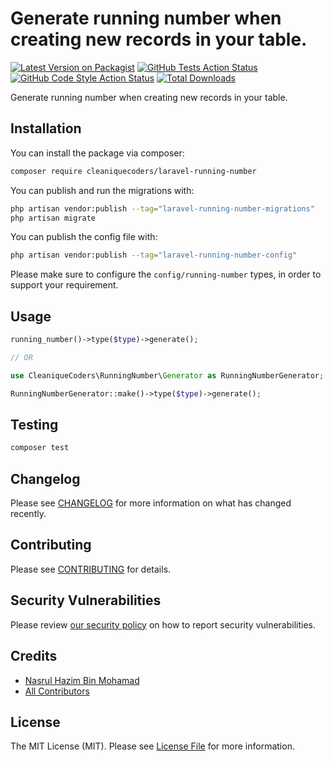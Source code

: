 # Generate running number when creating new records in your table.

[![Latest Version on Packagist](https://img.shields.io/packagist/v/cleaniquecoders/laravel-running-number.svg?style=flat-square)](https://packagist.org/packages/cleaniquecoders/laravel-running-number)
[![GitHub Tests Action Status](https://img.shields.io/github/workflow/status/cleaniquecoders/laravel-running-number/run-tests?label=tests)](https://github.com/cleaniquecoders/laravel-running-number/actions?query=workflow%3Arun-tests+branch%3Amain)
[![GitHub Code Style Action Status](https://img.shields.io/github/workflow/status/cleaniquecoders/laravel-running-number/Check%20&%20fix%20styling?label=code%20style)](https://github.com/cleaniquecoders/laravel-running-number/actions?query=workflow%3A"Check+%26+fix+styling"+branch%3Amain)
[![Total Downloads](https://img.shields.io/packagist/dt/cleaniquecoders/laravel-running-number.svg?style=flat-square)](https://packagist.org/packages/cleaniquecoders/laravel-running-number)

Generate running number when creating new records in your table.

## Installation

You can install the package via composer:

```bash
composer require cleaniquecoders/laravel-running-number
```

You can publish and run the migrations with:

```bash
php artisan vendor:publish --tag="laravel-running-number-migrations"
php artisan migrate
```

You can publish the config file with:

```bash
php artisan vendor:publish --tag="laravel-running-number-config"
```

Please make sure to configure the `config/running-number` types, in order to support your requirement.

## Usage

```php
running_number()->type($type)->generate();

// OR

use CleaniqueCoders\RunningNumber\Generator as RunningNumberGenerator;

RunningNumberGenerator::make()->type($type)->generate();
```

## Testing

```bash
composer test
```

## Changelog

Please see [CHANGELOG](CHANGELOG.md) for more information on what has changed recently.

## Contributing

Please see [CONTRIBUTING](.github/CONTRIBUTING.md) for details.

## Security Vulnerabilities

Please review [our security policy](../../security/policy) on how to report security vulnerabilities.

## Credits

- [Nasrul Hazim Bin Mohamad](https://github.com/nasrulhazim)
- [All Contributors](../../contributors)

## License

The MIT License (MIT). Please see [License File](LICENSE.md) for more information.
